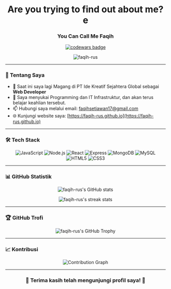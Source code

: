 <h1 align="center">Are you trying to find out about me?e</h1>
<h3 align="center">You Can Call Me Faqih</h3>

<p align="center">
  <a href="https://www.codewars.com/users/faqih-rus">
    <img src="https://www.codewars.com/users/faqih-rus/badges/large" alt="codewars badge">
  </a>
</p>

<p align="center">
  <img src="https://komarev.com/ghpvc/?username=faqih-rus&label=Profile%20views&color=0e75b6&style=flat" alt="faqih-rus" />
</p>

---

### 🚀 Tentang Saya

- 💼 Saat ini saya lagi Magang di PT Ide Kreatif Sejahtera Global sebagai **Web Developer**
- 🌟 Saya menyukai Programming dan IT Infrastruktur, dan akan terus belajar keahlian tersebut.
- 📫 Hubungi saya melalui email: [faqihsetiawan17@gmail.com](mailto:faqihsetiawan17@gmail.com)
- 🌐 Kunjungi website saya: [https://faqih-rus.github.io](https://faqih-rus.github.io)

---

### 🛠️ Tech Stack

<p align="center">
  <img src="https://img.shields.io/badge/JavaScript-F7DF1E?style=for-the-badge&logo=javascript&logoColor=black" alt="JavaScript"/>
  <img src="https://img.shields.io/badge/Node.js-339933?style=for-the-badge&logo=nodedotjs&logoColor=white" alt="Node.js"/>
  <img src="https://img.shields.io/badge/React-61DAFB?style=for-the-badge&logo=react&logoColor=black" alt="React"/>
  <img src="https://img.shields.io/badge/Express.js-404D59?style=for-the-badge" alt="Express"/>
  <img src="https://img.shields.io/badge/MongoDB-4EA94B?style=for-the-badge&logo=mongodb&logoColor=white" alt="MongoDB"/>
  <img src="https://img.shields.io/badge/MySQL-4479A1?style=for-the-badge&logo=mysql&logoColor=white" alt="MySQL"/>
  <img src="https://img.shields.io/badge/HTML5-E34F26?style=for-the-badge&logo=html5&logoColor=white" alt="HTML5"/>
  <img src="https://img.shields.io/badge/CSS3-1572B6?style=for-the-badge&logo=css3&logoColor=white" alt="CSS3"/>
</p>

---

### 📊 GitHub Statistik

<p align="center">
  <img src="https://github-readme-stats.vercel.app/api?username=faqih-rus&show_icons=true&theme=tokyonight" alt="faqih-rus's GitHub stats"/>
</p>

<p align="center">
  <img src="https://github-readme-streak-stats.herokuapp.com/?user=faqih-rus&theme=tokyonight" alt="faqih-rus's streak stats"/>
</p>

---

### 🏆 GitHub Trofi

<p align="center">
  <img src="https://github-profile-trophy.vercel.app/?username=faqih-rus&theme=onedark&column=7" alt="faqih-rus's GitHub Trophy"/>
</p>

---

### 📈 Kontribusi

<p align="center">
  <img src="https://github-readme-activity-graph.vercel.app/graph?username=faqih-rus&theme=react-dark" alt="Contribution Graph"/>
</p>

---

<h3 align="center">🌟 Terima kasih telah mengunjungi profil saya! 🌟</h3>
